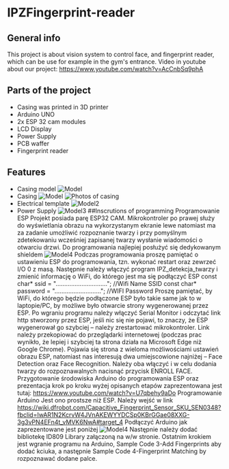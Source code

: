 # IPZFingerprint-reader

## General info
This project is about vision system to control face, and fingerprint reader, which can be use for example in the gym's entrance.
Video in youtube about our project: https://www.youtube.com/watch?v=AcCnbSq9phA
## Parts of the project
- Casing was printed in 3D printer
- Arduino UNO
- 2x ESP 32 cam modules
- LCD Display
- Power Supply
- PCB waffer
- Fingerprint reader

## Features
* Casing model
![Model](Casingassemblynew.png)
* Casing
![Model](CasingINSIDE.jpg)
![Photos of casing](casingOUTSIDE.jpg)
* Electrical template
![Model2](ELECTRICALTEMPLATEFINAL.png)
* Power Supply
![Model3](Power.jpg)
##Inscrutions of programming 
Programowanie ESP
Projekt posiada parę ESP32 CAM. Mikrokontroler po prawej służy do wyświetlania obrazu na wykorzystanym ekranie lewe natomiast ma za zadanie umożliwić rozpoznanie twarzy i przy pomyślnym zdetekowaniu wcześniej zapisanej twarzy wysłanie wiadomości o otwarciu drzwi.
Do programowania najlepiej posłużyć się dedykowanym shieldem
![Model4](ESP_programator.png)
Podczas programowania proszę pamiętać o ustawieniu ESP do programowania, tzn. wykonać restart oraz zewrzeć I/O 0 z masą. Następnie należy włączyć program IPZ_detekcja_twarzy i zmienić informację o WiFi, do którego jest ma się podłączyć ESP
const char* ssid = "…………………………"; //Wifi Name SSID
const char* password = "………………………"; //WIFI Password
Proszę pamiętać, by WiFi, do którego będzie podłączone ESP było takie same jak to w laptopie/PC, by możliwe było otwarcie strony wygenerowanej przez ESP.
Po wgraniu programu należy włączyć Serial Monitor i odczytać link http stworzony przez ESP, jeśli nic się nie pojawi, to znaczy, że ESP wygenerował go szybciej – należy zrestartować mikrokontroler.
Link należy przekopiować do przeglądarki internetowej (podczas prac wynikło, że lepiej i szybciej ta strona działa na Microsoft Edge niż Google Chrome). Pojawia się strona z wieloma możliwościami ustawień obrazu ESP, natomiast nas interesują dwa umiejscowione najniżej – Face Detection oraz Face Recognition. Należy oba włączyć i w celu dodania twarzy do rozpoznawalnych nacisnąć przycisk ENROLL FACE.
Przygotowanie środowiska Arduino do programowania ESP oraz prezentacja krok po kroku wyżej opisanych etapów zaprezentowana jest tutaj: https://www.youtube.com/watch?v=U7qbehy9aDo
Programowanie Arduino
Jest ono prostsze niż ESP. Należy wejść w link https://wiki.dfrobot.com/Capacitive_Fingerprint_Sensor_SKU_SEN0348?fbclid=IwAR1N2KcrvW4JVnAKEWYYDCSp0KBrGGae08XXG-3g3vPN4EFn4t_vMVK6NwA#target_4
Podłączyć Arduino jak zaprezentowane jest poniżej
![Model4](UNO.png)
Następnie należy dodać bibliotekę ID809 Library załączoną na w/w stronie.
Ostatnim krokiem jest wgranie programu na Arduino, Sample Code 3-Add Fingerprints aby dodać kciuka, a następnie Sample Code 4-Fingerprint Matching by rozpoznawać dodane palce.
